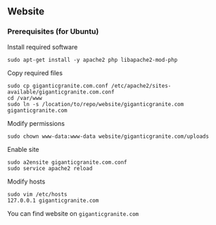 ## Website
### Prerequisites (for Ubuntu)
Install required software
```
sudo apt-get install -y apache2 php libapache2-mod-php
```
Copy required files
```
sudo cp giganticgranite.com.conf /etc/apache2/sites-available/giganticgranite.com.conf
cd /var/www
sudo ln -s /location/to/repo/website/giganticgranite.com giganticgranite.com
```
Modify permissions
```
sudo chown www-data:www-data website/giganticgranite.com/uploads
```
Enable site
```
sudo a2ensite giganticgranite.com.conf
sudo service apache2 reload
```
Modify hosts
```
sudo vim /etc/hosts
127.0.0.1 giganticgranite.com
```
You can find website on ```giganticgranite.com```
